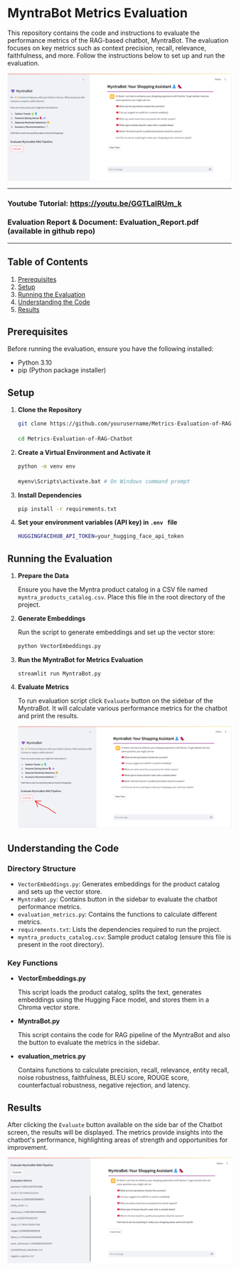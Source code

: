 # MyntraBot Metrics Evaluation

This repository contains the code and instructions to evaluate the performance metrics of the RAG-based chatbot, MyntraBot. The evaluation focuses on key metrics such as context precision, recall, relevance, faithfulness, and more. Follow the instructions below to set up and run the evaluation.

![alt text](image.png)

------------------------------------
### Youtube Tutorial: https://youtu.be/GGTLaIRUm_k
### Evaluation Report & Document: Evaluation_Report.pdf (available in github repo)
------------------------------------

## Table of Contents

1. [Prerequisites](#prerequisites)
2. [Setup](#setup)
3. [Running the Evaluation](#running-the-evaluation)
4. [Understanding the Code](#understanding-the-code)
5. [Results](#results)


## Prerequisites

Before running the evaluation, ensure you have the following installed:

- Python 3.10
- pip (Python package installer)

## Setup

1. **Clone the Repository**
   
   ```sh
   git clone https://github.com/yourusername/Metrics-Evaluation-of-RAG-Chatbot.git

   cd Metrics-Evaluation-of-RAG-Chatbot
   ```

2. **Create a Virtual Environment and Activate it**
    ```sh
    python -m venv env
    
    myenv\Scripts\activate.bat # On Windows command prompt
    ```
3. **Install Dependencies**
    ```sh 
    pip install -r requirements.txt
    ```
4. **Set your environment variables (API key) in `.env ` file**     
    ```sh
    HUGGINGFACEHUB_API_TOKEN=your_hugging_face_api_token
    ```

## Running the Evaluation
1. **Prepare the Data**
    
    Ensure you have the Myntra product catalog in a CSV file named `myntra_products_catalog.csv`. Place this file in the root directory of the project.

2. **Generate Embeddings**
    
    Run the script to generate embeddings and set up the vector store:
    ```python
    python VectorEmbeddings.py
    ```

3. **Run the MyntraBot for Metrics Evaluation**
    ```streamlit
    streamlit run MyntraBot.py
    ```
4. **Evaluate Metrics**   

    To run evaluation script click `Evaluate` button on the sidebar of the MyntraBot. It will calculate various performance metrics for the chatbot and print the results.

    ![alt text](image-1.png)

## Understanding the Code

### Directory Structure

- `VectorEmbeddings.py`: Generates embeddings for the product catalog and sets up the vector store.
- `MyntraBot.py`: Contains button in the sidebar to evaluate the chatbot performance metrics.
- `evaluation_metrics.py`: Contains the functions to calculate different metrics.
- `requirements.txt`: Lists the dependencies required to run the project.
- `myntra_products_catalog.csv`: Sample product catalog (ensure this file is present in the root directory).

### Key Functions

- **VectorEmbeddings.py**

  This script loads the product catalog, splits the text, generates embeddings using the Hugging Face model, and stores them in a Chroma vector store.

- **MyntraBot.py**

  This script contains the code for RAG pipeline of the MyntraBot and also the button to evaluate the metrics in the sidebar.


- **evaluation_metrics.py**

  Contains functions to calculate precision, recall, relevance, entity recall, noise robustness, faithfulness, BLEU score, ROUGE score, counterfactual robustness, negative rejection, and latency.

## Results

After clicking the `Evaluate` button available on the side bar of the Chatbot screen, the results will be displayed. The metrics provide insights into the chatbot's performance, highlighting areas of strength and opportunities for improvement.

![alt text](image-2.png)
